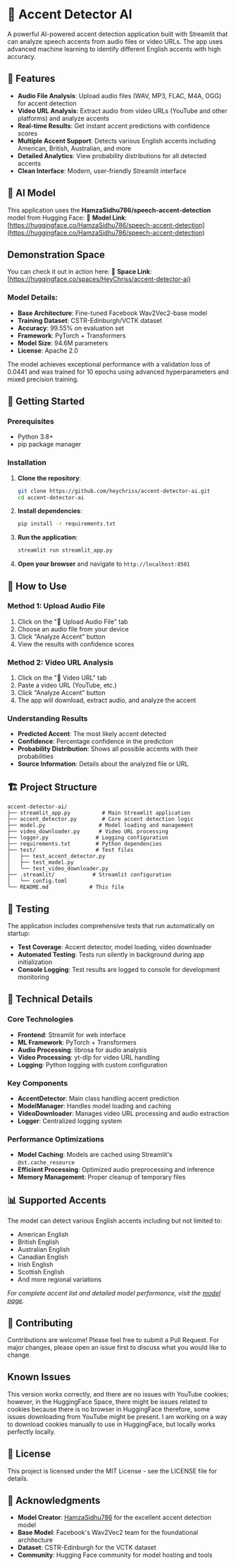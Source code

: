 # 🎤 Accent Detector AI

A powerful AI-powered accent detection application built with Streamlit that can analyze speech accents from audio files or video URLs. The app uses advanced machine learning to identify different English accents with high accuracy.

## 🌟 Features

- **Audio File Analysis**: Upload audio files (WAV, MP3, FLAC, M4A, OGG) for accent detection
- **Video URL Analysis**: Extract audio from video URLs (YouTube and other platforms) and analyze accents
- **Real-time Results**: Get instant accent predictions with confidence scores
- **Multiple Accent Support**: Detects various English accents including American, British, Australian, and more
- **Detailed Analytics**: View probability distributions for all detected accents
- **Clean Interface**: Modern, user-friendly Streamlit interface

## 🤖 AI Model

This application uses the **HamzaSidhu786/speech-accent-detection** model from Hugging Face:
🔗 **Model Link**: [https://huggingface.co/HamzaSidhu786/speech-accent-detection](https://huggingface.co/HamzaSidhu786/speech-accent-detection)


##  Demonstration Space

You can check it out in action here: 
🔗 **Space Link**: [https://huggingface.co/spaces/HeyChriss/accent-detector-ai}



### Model Details:
- **Base Architecture**: Fine-tuned Facebook Wav2Vec2-base model
- **Training Dataset**: CSTR-Edinburgh/VCTK dataset
- **Accuracy**: 99.55% on evaluation set
- **Framework**: PyTorch + Transformers
- **Model Size**: 94.6M parameters
- **License**: Apache 2.0

The model achieves exceptional performance with a validation loss of 0.0441 and was trained for 10 epochs using advanced hyperparameters and mixed precision training.

## 🚀 Getting Started

### Prerequisites

- Python 3.8+
- pip package manager

### Installation

1. **Clone the repository**:
   ```bash
   git clone https://github.com/heychriss/accent-detector-ai.git
   cd accent-detector-ai
   ```

2. **Install dependencies**:
   ```bash
   pip install -r requirements.txt
   ```

3. **Run the application**:
   ```bash
   streamlit run streamlit_app.py
   ```

4. **Open your browser** and navigate to `http://localhost:8501`

## 📖 How to Use

### Method 1: Upload Audio File
1. Click on the "📁 Upload Audio File" tab
2. Choose an audio file from your device
3. Click "Analyze Accent" button
4. View the results with confidence scores

### Method 2: Video URL Analysis
1. Click on the "🔗 Video URL" tab
2. Paste a video URL (YouTube, etc.)
3. Click "Analyze Accent" button
4. The app will download, extract audio, and analyze the accent

### Understanding Results
- **Predicted Accent**: The most likely accent detected
- **Confidence**: Percentage confidence in the prediction
- **Probability Distribution**: Shows all possible accents with their probabilities
- **Source Information**: Details about the analyzed file or URL

## 🏗️ Project Structure

```
accent-detector-ai/
├── streamlit_app.py          # Main Streamlit application
├── accent_detector.py        # Core accent detection logic
├── model.py                 # Model loading and management
├── video_downloader.py      # Video URL processing
├── logger.py               # Logging configuration
├── requirements.txt        # Python dependencies
├── test/                   # Test files
│   ├── test_accent_detector.py
│   ├── test_model.py
│   └── test_video_downloader.py
├── .streamlit/            # Streamlit configuration
│   └── config.toml
└── README.md             # This file
```

## 🧪 Testing

The application includes comprehensive tests that run automatically on startup:

- **Test Coverage**: Accent detector, model loading, video downloader
- **Automated Testing**: Tests run silently in background during app initialization
- **Console Logging**: Test results are logged to console for development monitoring

## 🔧 Technical Details

### Core Technologies
- **Frontend**: Streamlit for web interface
- **ML Framework**: PyTorch + Transformers
- **Audio Processing**: librosa for audio analysis
- **Video Processing**: yt-dlp for video URL handling
- **Logging**: Python logging with custom configuration

### Key Components
- **AccentDetector**: Main class handling accent prediction
- **ModelManager**: Handles model loading and caching
- **VideoDownloader**: Manages video URL processing and audio extraction
- **Logger**: Centralized logging system

### Performance Optimizations
- **Model Caching**: Models are cached using Streamlit's `@st.cache_resource`
- **Efficient Processing**: Optimized audio preprocessing and inference
- **Memory Management**: Proper cleanup of temporary files

## 📊 Supported Accents

The model can detect various English accents including but not limited to:
- American English
- British English
- Australian English
- Canadian English
- Irish English
- Scottish English
- And more regional variations

*For complete accent list and detailed model performance, visit the [model page](https://huggingface.co/HamzaSidhu786/speech-accent-detection).*

## 🤝 Contributing

Contributions are welcome! Please feel free to submit a Pull Request. For major changes, please open an issue first to discuss what you would like to change.

##  Known Issues

This version works correctly, and there are no issues with YouTube cookies; however, in the HuggingFace Space, there might be issues related to cookies because there is no browser
in HuggingFace therefore, some issues downloading from YouTube might be present. I am working on a way to download cookies manually to use in HuggingFace, but locally works perfectly locally. 

## 📄 License

This project is licensed under the MIT License - see the LICENSE file for details.

## 🙏 Acknowledgments

- **Model Creator**: [HamzaSidhu786](https://huggingface.co/HamzaSidhu786) for the excellent accent detection model
- **Base Model**: Facebook's Wav2Vec2 team for the foundational architecture
- **Dataset**: CSTR-Edinburgh for the VCTK dataset
- **Community**: Hugging Face community for model hosting and tools

